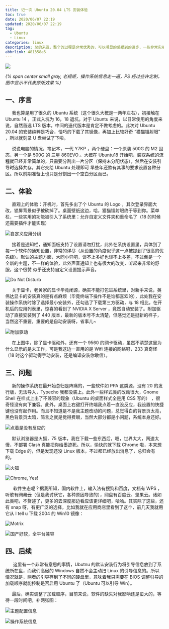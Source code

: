 ```yaml
---
title: 记一次 Ubuntu 20.04 LTS 安装体验
toc: true
date: 2020/06/07 22:19
updated: 2020/06/07 22:19
tag:
  - Ubuntu
  - Linux
categories: linux
description: 总的来说，整个的过程是非常优秀的，可以明显的感受到的进步，一些非常实用的功能也被整合进系统了，比如默认安装的英伟达显卡驱动。当然或许是因为刚发布的缘故，一些软件源还没有适配，需要稍作等待~
abbrlink: 481358a6
---
```


![](https://img.inkss.cn/inkss/static/Ubuntu20.assets/main.png)

*{% span center small gray, 老规矩，操作系统信息走一遍，PS 经过些许定制，图中显示不代表原版效果 %}*

## 一、序言

&ensp;&emsp;我也算是用了很久的 Ubuntu 系统（这个很久大概是一两年左右），初接触在 Ubuntu 14 ，正式入坑为 16，18 退坑。对于 Ubuntu 来说，以日常使用的角度来说，自然首选 LTS 版本，中间的迭代版本是肯定不做考虑的。此次对 Ubuntu 20.04 的安装纯粹是巧合，恰巧的下载了其镜像，再加上比较好奇 “猫猫镭射眼” ，所以就刻录 U 盘尝试了下啦。

&ensp;&emsp;说说电脑的情况，笔记本，一代 Y7KP ，两个硬盘：一个原装 500G 的 M2 固态，另一个是 500G 的 三星 860EVO 。大概在 Ubuntu18 开始吧，装双系统的流程就已经非常简单的，只需要分割出一片分区（保持未分配状态），然后在安装引导时选择共存，其它交给 Ubuntu 处理即可 <span class="bb_spoiler" title="甚至还上升到了分区比例上的设定 emm">早些年还煞有其事的要求设置各种分区</span>。所以前期准备上也只是分割出一个空白分区而已。

## 二、体验

&ensp;&emsp;直观上的体验：开机时，首先多出了个 Ubuntu 的 Logo ，其次登录界面大改，锁屏背景似乎被砍掉了。桌面壁纸这边，哈，猫猫镭射眼终于等到你。菜单栏，一些实用的功能被引入了系统里：允许自定义文件夹和重命名了（18 的时候还需要插件才能实现）

![自定义应用分组](https://img.inkss.cn/inkss/static/Ubuntu20.assets/img01.png)

&ensp;&emsp;接着是通知栏，通知面板支持了设置请勿打扰，此外在系统设置里，具体到了每一个软件的通知设置，非常的详尽（从设置的角度似乎这一点被提到了很高的优先级）。默认的主题方面，大同小异吧，谈不上多好也谈不上多差，不过倒是一个全新的主题，不一样的体验，此外声音通知上也有很大的改变，听起来非常的舒服，这个很赞 <span class="bb_spoiler" title="but 我没找到这种包">似乎还支持自定义设置提示声音</span>。

![Do Not Disturb](https://img.inkss.cn/inkss/static/Ubuntu20.assets/img03.png)

&ensp;&emsp;关于显卡，老黄家的显卡毕竟闭源，确实不能打包进系统里，对新手来说，英伟达显卡的安装真的是有点麻烦（毕竟终端下操作不是谁都喜欢的），此处我在安装操作系统时除了选择最小安装外，还勾选了下载第三方驱动，与 18 相比，在开机后的应用列表里，惊喜的看到了 NVIDIA X Server ，竟然自动安装了。附加驱动了直接安装到了 440 版本，最新的版本号不太清楚，但感觉还是挺新的样子，当然这不重要，重要的是自动安装呀，省事儿~

![附加驱动](https://img.inkss.cn/inkss/static/Ubuntu20.assets/img04.png)

&ensp;&emsp;在上图中，除了显卡驱动外，还有一个 9560 的网卡驱动，虽然不清楚这里为什么显示的是未工作，可是我这边一直用的是 Wifi 连接的网络呀，233 真奇怪（<span class="bb_spoiler" title="我对 CMAKE 是真的不熟悉，难为我了...">18 时这个驱动得手动安装，还是编译安装你敢信</span>）。

## 三、问题

&ensp;&emsp;新的操作系统在最开始总归是阵痛的，一些软件如 PPA 这类源，没有 20 的发行版，无法导入，Typecho 我都没装上。此外一些样式类的改动很大，Gnome Shell 在样式上出了不兼容的现象（Ubuntu 的桌面样式全是用 CSS 写的） ，很奇怪没有向下兼容。此外，桌面上右键打开终端我点着一直没反应，我设置的快捷键也没有起作用。而且不知道是不是我主题改动的问题，总觉得白的背景页太亮，黑色背景页太暗，简言之就是觉得费眼，当然大部分都是小问题，系统本身还好。

![点着是没有反应的](https://img.inkss.cn/inkss/static/Ubuntu20.assets/img05.png)

&ensp;&emsp;默认浏览器是火狐，75 版本，我在下载一些东西后，嗯，世界太大，网速太慢，不部署 Clash 真能把你给墨迹死。所以，愉快的就下载 Chrome 啦，本来想下载 Edge 的，但是发现还没 Linux 版本，不过都已经放出消息了，总归会有的。

![火狐](https://img.inkss.cn/inkss/static/Ubuntu20.assets/img06.png)

![Chrome, Yes!](https://img.inkss.cn/inkss/static/Ubuntu20.assets/img07.png)

&ensp;&emsp; 软件生态呢？据我所知，国内软件上，输入法有搜狗和百度，文档有 WPS ，听歌有~~网易云~~（但是我讨厌它，各种原因导致的），网盘有百度云、坚果云。诸如此类吧，不赘述了，更多的去深度那边看应该更详细吧，哈哈。其实除了这些，还有 snap 呀，有更广泛的选择，比如我就在应用商店里看到了这个，前几天我就用它从 I tell u 下载 2004 的 Win10 镜像：

![Motrix](https://img.inkss.cn/inkss/static/Ubuntu20.assets/img08.png)

![国产好软，全平台兼容](https://img.inkss.cn/inkss/static/Ubuntu20.assets/img10.png)

## 四、后续

&ensp;&emsp; 这里有一个非常有意思的事情，Ubutnu 的默认安装行为将引导信息放到了系统所在盘，而我们高傲的 Windows 自然不会主动扫 Linux 的引导信息的。所以情况就是，两者的引导存到了不同的硬盘里，意味着我只需要在 BIOS 调整引导的加载顺序就能控制是否启用 Ubuntu 了（Ubuntu 可以引导 Win）。

&ensp;&emsp;最后，确实调整了加载顺序，目前来说，软件的缺失对我影响还是蛮大的，等待一段时间吧，补两张图：

![主题配置信息](https://img.inkss.cn/inkss/static/Ubuntu20.assets/img09.png)

![操作系统信息](https://img.inkss.cn/inkss/static/Ubuntu20.assets/img11.png)

